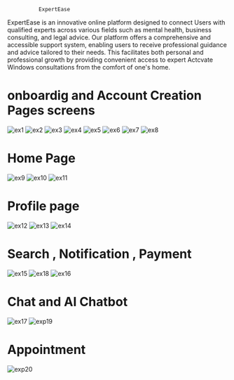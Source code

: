              ExpertEase 
ExpertEase is an innovative online platform designed to connect Users with qualified experts across various fields such as mental health, business consulting, and legal advice. Our platform offers a comprehensive and accessible support system, enabling users to receive professional guidance and advice tailored to their needs. This facilitates both personal and professional growth by providing convenient access to expert Actcvate Windows consultations from the comfort of one's home.

# onboardig and Account Creation Pages screens

![ex1](https://github.com/user-attachments/assets/84673517-2c52-4839-bf70-e5e6deb2156d)  ![ex2](https://github.com/user-attachments/assets/1f56288b-8b89-459e-8bc6-6aaa0dae93da)
![ex3](https://github.com/user-attachments/assets/58922584-fd2d-4685-9a9a-01eb88ec402e) ![ex4](https://github.com/user-attachments/assets/0210bed1-acfb-46c8-be11-7cdc5f84e401) ![ex5](https://github.com/user-attachments/assets/6d62eebd-c0e5-4887-a0e8-76f2cdc1de4b)      ![ex6](https://github.com/user-attachments/assets/b5ad7d1d-5cdc-424d-bd6f-724d767c8a8b)   ![ex7](https://github.com/user-attachments/assets/74eba70c-38de-4fc3-aa2a-f6ddd828b8bd)  ![ex8](https://github.com/user-attachments/assets/2cb9d632-7122-4127-885f-4d720806d2ba) 

# Home Page
![ex9](https://github.com/user-attachments/assets/88683c40-4008-418e-80e4-398ba4433b7a)   ![ex10](https://github.com/user-attachments/assets/059a5963-8c1c-4144-b746-5fef1e8ae208)  ![ex11](https://github.com/user-attachments/assets/744fe6a6-4d4b-45fd-93d1-6f771bb51763)


# Profile page

![ex12](https://github.com/user-attachments/assets/6cf5d895-6f64-4c81-b302-b11f93f03611)  ![ex13](https://github.com/user-attachments/assets/788bb0a9-1c97-45ca-86f3-547eec53b3c4)  ![ex14](https://github.com/user-attachments/assets/9315563c-2a34-42b4-9f48-47e9a3890ba1)

# Search , Notification , Payment

![ex15](https://github.com/user-attachments/assets/e10de0c7-0fa2-41c2-9d42-3a9681c22f03) ![ex18](https://github.com/user-attachments/assets/6dd98f8f-28e3-4fec-b6ab-e7796a531f56)  ![ex16](https://github.com/user-attachments/assets/c6a478c1-80ed-4ecd-a879-08dfa34d0bcd)

# Chat and AI Chatbot
![ex17](https://github.com/user-attachments/assets/c5d128d5-c04a-43a8-9ab6-5c70ec1b065d)  ![exp19](https://github.com/user-attachments/assets/39be3a28-6126-46f4-91e0-8aa22816b5f6)

# Appointment
![exp20](https://github.com/user-attachments/assets/1b09b8e8-b0c2-4110-a64b-96a587ad6eb3)
